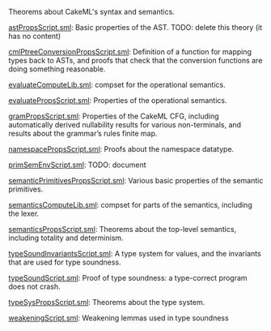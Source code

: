 Theorems about CakeML's syntax and semantics.

[astPropsScript.sml](astPropsScript.sml):
Basic properties of the AST.
TODO: delete this theory (it has no content)

[cmlPtreeConversionPropsScript.sml](cmlPtreeConversionPropsScript.sml):
Definition of a function for mapping types back to ASTs, and proofs that
check that the conversion functions are doing something reasonable.

[evaluateComputeLib.sml](evaluateComputeLib.sml):
compset for the operational semantics.

[evaluatePropsScript.sml](evaluatePropsScript.sml):
Properties of the operational semantics.

[gramPropsScript.sml](gramPropsScript.sml):
Properties of the CakeML CFG, including automatically derived
nullability results for various non-terminals, and results about
the grammar’s rules finite map.

[namespacePropsScript.sml](namespacePropsScript.sml):
Proofs about the namespace datatype.

[primSemEnvScript.sml](primSemEnvScript.sml):
TODO: document

[semanticPrimitivesPropsScript.sml](semanticPrimitivesPropsScript.sml):
Various basic properties of the semantic primitives.

[semanticsComputeLib.sml](semanticsComputeLib.sml):
compset for parts of the semantics, including the lexer.

[semanticsPropsScript.sml](semanticsPropsScript.sml):
Theorems about the top-level semantics, including totality and determinism.

[typeSoundInvariantsScript.sml](typeSoundInvariantsScript.sml):
A type system for values, and
the invariants that are used for type soundness.

[typeSoundScript.sml](typeSoundScript.sml):
Proof of type soundness: a type-correct program does not crash.

[typeSysPropsScript.sml](typeSysPropsScript.sml):
Theorems about the type system.

[weakeningScript.sml](weakeningScript.sml):
Weakening lemmas used in type soundness
